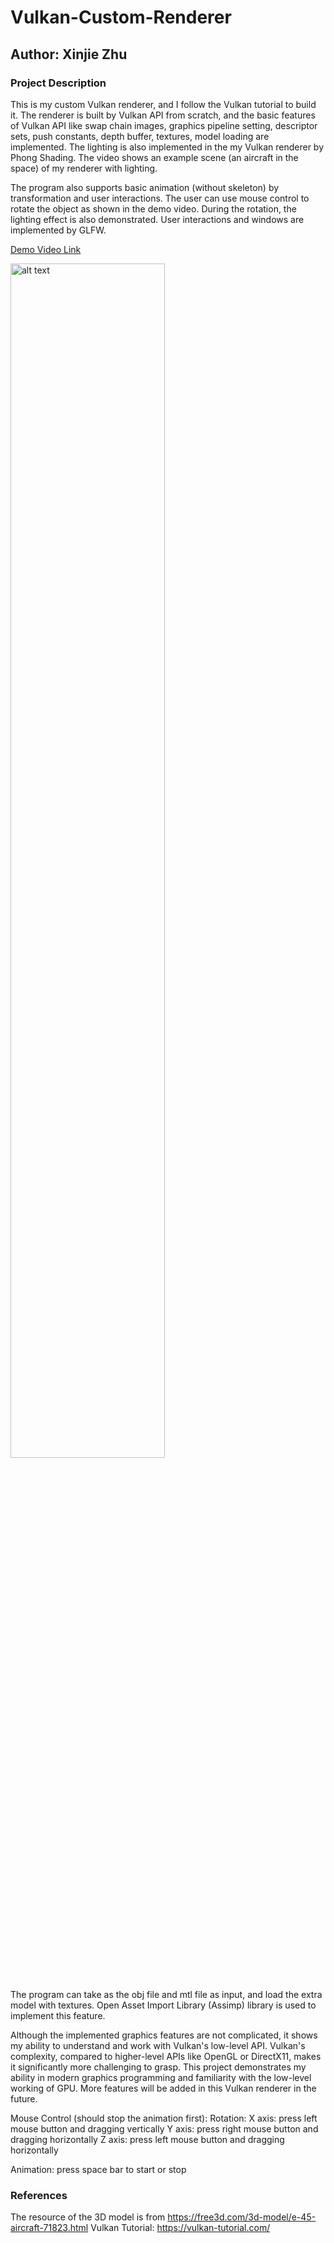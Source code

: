 # Vulkan-Custom-Renderer
## Author: Xinjie Zhu
### Project Description
This is my custom Vulkan renderer, and I follow the Vulkan tutorial to build it. The renderer is built by Vulkan API from scratch, and the basic features of Vulkan API like swap chain images, graphics pipeline setting, descriptor sets, push constants, depth buffer, textures, model loading are implemented. The lighting is also implemented in the my Vulkan renderer by Phong Shading. The video shows an example scene (an aircraft in the space) of my renderer with lighting.

The program also supports basic animation (without skeleton) by transformation and user interactions. The user can use mouse control to rotate the object as shown in the demo video. During the rotation, the lighting effect is also demonstrated. User interactions and windows are implemented by GLFW.

 <a href="https://drive.google.com/file/d/1VJtc-ZmQ090zXYX0K4FFk18HsWpiAg9_/view" table = "_blank"> Demo Video Link </a>

 
 <img src="./pictures/demoPicture.png" alt="alt text" width="70%" height="70%"/> 
 </br>
  </br>


The program can take as the obj file and mtl file as input, and load the extra model with textures. Open Asset Import Library (Assimp) library is used to implement this feature.

Although the implemented graphics features are not complicated, it shows my ability to understand and work with Vulkan's low-level API. Vulkan's complexity, compared to higher-level APIs like OpenGL or DirectX11, makes it significantly more challenging to grasp. This project demonstrates my ability in modern graphics programming and familiarity with the low-level working of GPU. More features will be added in this Vulkan renderer in the future.

Mouse Control (should stop the animation first): 
Rotation: X axis: press left mouse button and dragging vertically
          Y axis: press right mouse button and dragging horizontally 
          Z axis: press left mouse button and dragging horizontally

Animation: press space bar to start or stop

### References
The resource of the 3D model is from https://free3d.com/3d-model/e-45-aircraft-71823.html
Vulkan Tutorial: https://vulkan-tutorial.com/

